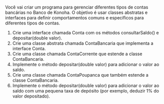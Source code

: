 Você vai criar um programa para gerenciar diferentes
tipos de contas bancárias no Banco de Konoha. O
objetivo é usar classes abstratas e interfaces para
definir comportamentos comuns e específicos para
diferentes tipos de contas.
1. Crie uma interface chamada Conta com os
   métodos consultarSaldo() e depositar(double
   valor).
2. Crie uma classe abstrata chamada
   ContaBancaria que implementa a interface
   Conta.
3. Crie uma classe chamada ContaCorrente que
   estende a classe ContaBancaria.
4. Implemente o método depositar(double valor)
   para adicionar o valor ao saldo.
5. Crie uma classe chamada ContaPoupanca que
   também estende a classe ContaBancaria.
6. Implemente o método depositar(double valor)
   para adicionar o valor ao saldo com uma pequena
   taxa de depósito (por exemplo, deduzir 1% do
   valor depositado).